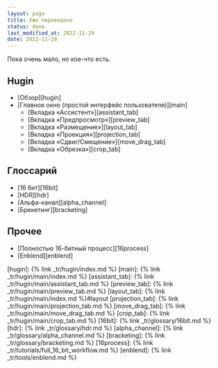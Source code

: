```yaml
---
layout: page
title: Уже переведено
status: done
last_modified_at: 2022-11-29
date: 2022-11-29
---
```

Пока очень мало, но кое-что есть.

## Hugin

- [Обзор][hugin]
- [Главное окно (простой интерфейс пользователя)][main]
  - [Вкладка «Ассистент»][assistant_tab]
  - [Вкладка «Предпросмотр»][preview_tab]
  - [Вкладка «Размещение»][layout_tab]
  - [Вкладка «Проекция»][projection_tab]
  - [Вкладка «Сдвиг/Смещение»][move_drag_tab]
  - [Вкладка «Обрезка»][crop_tab]

<!--more-->

## Глоссарий

- [16 бит][16bit]
- [HDR][hdr]
- [Альфа-канал][alpha_channel]
- [Брекетинг][bracketing]

## Прочее

- [Полностью 16-битный процесс][16process]
- [Enblend][enblend]

[hugin]: {% link _tr/hugin/index.md %}
[main]: {% link _tr/hugin/main/index.md %}
[assistant_tab]: {% link _tr/hugin/main/assistant_tab.md %}
[preview_tab]: {% link _tr/hugin/main/preview_tab.md %}
[layout_tab]: {% link _tr/hugin/main/index.md %}#layout
[projection_tab]: {% link _tr/hugin/main/projection_tab.md %}
[move_drag_tab]: {% link _tr/hugin/main/move_drag_tab.md %}
[crop_tab]: {% link _tr/hugin/main/crop_tab.md %}
[16bit]: {% link _tr/glossary/16bit.md %}
[hdr]: {% link _tr/glossary/hdr.md %}
[alpha_channel]: {% link _tr/glossary/alpha_channel.md %}
[bracketing]: {% link _tr/glossary/bracketing.md %}
[16process]: {% link _tr/tutorials/full_16_bit_workflow.md %}
[enblend]: {% link _tr/tools/enblend.md %}
